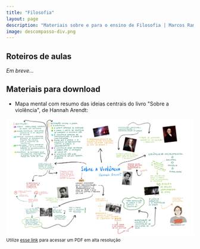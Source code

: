 ```yaml
---
title: "Filosofia"
layout: page
description: "Materiais sobre e para o ensino de Filosofia | Marcos Ramon"
image: descompasso-div.png
---
```


## Roteiros de aulas

*Em breve...*

## Materiais para download

 - Mapa mental com resumo das ideias centrais do livro "Sobre a violência", de Hannah Arendt:
 <img src="/assets/images/B3D0C5E7-3A7B-4544-A790-F5381D6A7990.jpeg">
 <small>Utilize <a href="https://drive.google.com/file/d/17lHQvMc0EpMSMPpwk8DB8ME5gbsIroK-/view?usp=drivesdk" target="_blank">esse link</a> para acessar um PDF em alta resolução</small>
 
 
